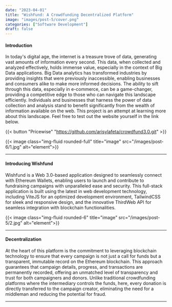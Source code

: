 ```yaml
---
date: "2023-04-01"
title: "WishFund: A Crowdfunding Decentralized Platform"
image: "images/post-5/cover.png"
categories: ["Software Development"]
draft: false
---
```


#### Introduction

In today's digital age, the internet is a treasure trove of data, generating vast amounts of information every second. This data, when collected and analyzed effectively, holds immense value, especially in the context of Big Data applications. Big Data analytics has transformed industries by providing insights that were previously inaccessible, enabling businesses and consumers alike to make more informed decisions. The ability to sift through this data, especially in e-commerce, can be a game-changer, providing a competitive edge to those who can navigate this landscape efficiently. Individuals and businesses that harness the power of data collection and analysis stand to benefit significantly from the wealth of information available on the web. This project is an attempt at learning more about this landscape. Feel free to test out the website yourself in the link below.


 {{< button "Pricewise" "https://github.com/arisylafeta/crowdfund3.0.git" >}}

 {{< image class="img-fluid rounded-full" title="image" src="/images/post-6/1.jpg" alt="element">}}

<hr>

 #### Introducing Wishfund

Wishfund is a Web 3.0-based application designed to seamlessly connect with Ethereum Wallets, enabling users to launch and contribute to fundraising campaigns with unparalleled ease and security. This full-stack application is built using the latest in web development technology, including ViteJS for an optimized development environment, TailwindCSS for sleek and responsive design, and the innovative ThirdWeb API for seamless integration with blockchain functionalities.

{{< image class="img-fluid rounded-6" title="image" src="/images/post-5/2.jpg" alt="element">}}

<hr>

  #### Decentralization 

At the heart of this platform is the commitment to leveraging blockchain technology to ensure that every campaign is not just a call for funds but a transparent, immutable record on the Ethereum blockchain. This approach guarantees that campaign details, progress, and transactions are permanently recorded, offering an unmatched level of transparency and trust for both campaigners and donors. Unlike traditional crowdfunding platforms where the intermediary controls the funds, here, every donation is directly transferred to the campaign creator, eliminating the need for a middleman and reducing the potential for fraud.
<hr>
